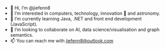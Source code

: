 - 👋 Hi, I’m @jiefenn8
- 👀 I’m interested in computers, technology, innovation 🚀 and astronomy.
- 🌱 I’m currently learning Java, .NET and front end development (JavaScript).
- 💞️ I’m looking to collaborate on AI, data science/visualisation and graph semantics.
- 📫 You can reach me with jiefenn8@outlook.com

<!---
jiefenn8/jiefenn8 is a ✨ special ✨ repository because its `README.md` (this file) appears on your GitHub profile.
You can click the Preview link to take a look at your changes.
--->

